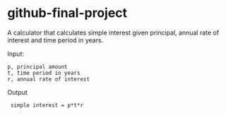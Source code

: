 # github-final-project

A calculator that calculates simple interest given principal, annual rate of interest and time period in years.

Input:

    p, principal amount
    t, time period in years
    r, annual rate of interest
Output

     simple interest = p*t*r
